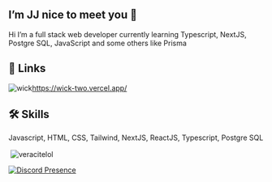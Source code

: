 
## I’m JJ nice to meet you 👋
Hi I’m a full stack web developer currently learning Typescript, NextJS, Postgre SQL, JavaScript and some others like Prisma


## 🔗 Links
![wick](https://r2.strap.lol/rip.png.PNG)https://wick-two.vercel.app/



## 🛠 Skills
Javascript, HTML, CSS, Tailwind, NextJS, ReactJS, Typescript, Postgre SQL

<p>&nbsp;<img align="center" src="https://github-readme-stats.vercel.app/api?username=veracitelol&show_icons=true&theme=dark&locale=en" alt="veracitelol" /></p>

[![Discord Presence](https://lanyard.cnrad.dev/api/1295320092455862275?bg=ff1c64&showDisplayName=true&hideActivity=true&idleMessage=mexicodro)](https://discord.com/users/1295320092455862275)
